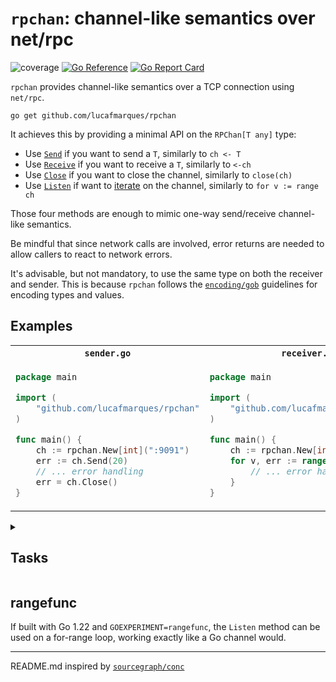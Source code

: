# `rpchan`: channel-like semantics over net/rpc
![coverage](https://img.shields.io/badge/coverage-100.0%25-brightgreen)
[![Go Reference](https://pkg.go.dev/badge/github.com/lucafmarques/rpchan.svg)](https://pkg.go.dev/github.com/lucafmarques/rpchan)
[![Go Report Card](https://goreportcard.com/badge/github.com/lucafmarques/rpchan)](https://goreportcard.com/report/github.com/lucafmarques/rpchan)

`rpchan` provides channel-like semantics over a TCP connection using `net/rpc`.

```
go get github.com/lucafmarques/rpchan
```

It achieves this by providing a minimal API on the `RPChan[T any]` type: 
- Use [`Send`](https://pkg.go.dev/github.com/lucafmarques/rpchan#RPChan.Send) if you want to send a `T`, similarly to `ch <- T`
- Use [`Receive`](https://pkg.go.dev/github.com/lucafmarques/rpchan#RPChan.Receive) if you want to receive a `T`, similarly to `<-ch`
- Use [`Close`](https://pkg.go.dev/github.com/lucafmarques/rpchan#RPChan.Close) if you want to close the channel, similarly to `close(ch)`
- Use [`Listen`](https://pkg.go.dev/github.com/lucafmarques/rpchan#RPChan.Listen) if want to [iterate](#rangefunc) on the channel, similarly to `for v := range ch`

Those four methods are enough to mimic one-way send/receive channel-like semantics. 

Be mindful that since network calls are involved, error returns are needed to allow callers to react to network errors.

It's advisable, but not mandatory, to use the same type on both the receiver and sender. This is because `rpchan` follows the [`encoding/gob`](https://pkg.go.dev/encoding/gob#hdr-Types_and_Values) guidelines for encoding types and values.

## Examples
<table>
<tr>
<th><code>sender.go</code></th>
<th><code>receiver.go</code></th>
</tr>
<tr>
<td>
  
```go
package main

import (
    "github.com/lucafmarques/rpchan"
)

func main() {
    ch := rpchan.New[int](":9091")
    err := ch.Send(20)
    // ... error handling
    err = ch.Close()
}
```
</td>
<td>
  
```go
package main

import (
    "github.com/lucafmarques/rpchan"
)

func main() {
    ch := rpchan.New[int](":9091", 100)
    for v, err := range ch.Listen() {
        // ... error handling + use v
    }
}
```
</td>
</tr>
</table>



<details>
<summary>

## Tasks
</summary>

Executable `make`-like tasks using [`xc`](https://github.com/joerdav/xc).

### test

Test the whole package or any of its test functions matching the string input.

inputs: FUNC,FLAG
env: FUNC=
env: FLAG=
```
export GOEXPERIMENT=rangefunc

if test -n "$FUNC"; then RUN="-run $FUNC"; fi
if test -n "$FLAG"; then FLG="-$FLAG"; fi
go test ./... $RUN $FLG
```

### coverage

Generate test coverage and open an HTML of it on the default browser.
```
export GOEXPERIMENT=rangefunc

go test -v -coverprofile=coverage.out ./... && go tool cover -html coverage.out -o coverage.html && xdg-open coverage.html
```

### tag

Creates new major|minor|patch tag.

requires: test  
inputs: VERSION  
env: VERSION=patch  
```
git fetch --tags || true

CURR_VERSION=`git describe --abbrev=0 --tags 2>/dev/null`
SPLITS=(${CURR_VERSION//./ })
MAJOR=${SPLITS[0]//v}
MINOR=${SPLITS[1]}
PATCH=${SPLITS[2]}

case $VERSION in
    major)
        MAJOR=$((MAJOR+1))
        MINOR=0
        PATCH=0
        ;;
    minor)
        MINOR=$((MINOR+1))
        PATCH=0
        ;;
    patch)
        PATCH=$((PATCH+1))
        ;;
esac 

TAG="v$MAJOR.$MINOR.$PATCH"
git tag $TAG -m "tag($VERSION): Release version $TAG"
```
</details>

## rangefunc
If built with Go 1.22 and `GOEXPERIMENT=rangefunc`, the `Listen` method can be used on a for-range loop, working exactly like a Go channel would.

---

README.md inspired by [`sourcegraph/conc`](https://github.com/sourcegraph/conc)
